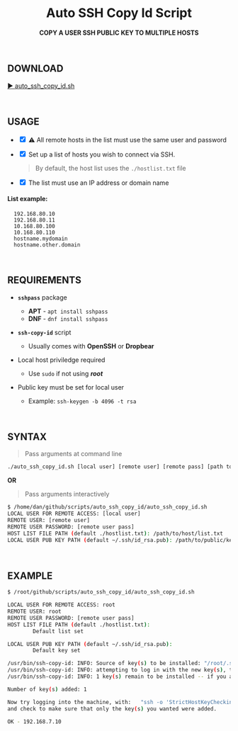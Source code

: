 <h1 align="center">Auto SSH Copy Id Script</h1>
<p align="center">
<b>COPY A USER SSH PUBLIC KEY TO MULTIPLE HOSTS</b>
</p>

<BR>

## DOWNLOAD

[▶️ auto_ssh_copy_id.sh](./auto_ssh_copy_id.sh)

<BR>

## USAGE

- <input type="checkbox" checked> &#9888;&#65039; All remote hosts in the list must use the same user and password

- <input type="checkbox" checked> Set up a list of hosts you wish to connect via SSH.

    > By default, the host list uses the `./hostlist.txt` file

- <input type="checkbox" checked> The list must use an IP address or domain name

#### List example:

```
  192.168.80.10
  192.168.80.11
  10.168.80.100
  10.168.80.110
  hostname.mydomain
  hostname.other.domain
```

<BR>

## REQUIREMENTS

- **`sshpass`** package
    - **APT** - `apt install sshpass`
    - **DNF** - `dnf install sshpass`

- **`ssh-copy-id`** script
    - Usually comes with **OpenSSH** or **Dropbear**

- Local host priviledge required
    - Use `sudo` if not using **_root_**
- Public key must be set for local user
    - Example: `ssh-keygen -b 4096 -t rsa`

<BR>

## SYNTAX

> Pass arguments at command line

```bash
./auto_ssh_copy_id.sh [local user] [remote user] [remote pass] [path to host list] [path to local pub key]
```

**OR**

> Pass arguments interactively

```bash
$ /home/dan/github/scripts/auto_ssh_copy_id/auto_ssh_copy_id.sh
LOCAL USER FOR REMOTE ACCESS: [local user]
REMOTE USER: [remote user]
REMOTE USER PASSWORD: [remote user pass]
HOST LIST FILE PATH (default ./hostlist.txt): /path/to/host/list.txt
LOCAL USER PUB KEY PATH (default ~/.ssh/id_rsa.pub): /path/to/public/key.pub
```

<BR>

## EXAMPLE

```bash
$ /root/github/scripts/auto_ssh_copy_id/auto_ssh_copy_id.sh

LOCAL USER FOR REMOTE ACCESS: root
REMOTE USER: root
REMOTE USER PASSWORD: [remote user pass]
HOST LIST FILE PATH (default ./hostlist.txt):
        Default list set

LOCAL USER PUB KEY PATH (default ~/.ssh/id_rsa.pub):
        Default key set

/usr/bin/ssh-copy-id: INFO: Source of key(s) to be installed: "/root/.ssh/id_rsa.pub"
/usr/bin/ssh-copy-id: INFO: attempting to log in with the new key(s), to filter out any that are already installed
/usr/bin/ssh-copy-id: INFO: 1 key(s) remain to be installed -- if you are prompted now it is to install the new keys

Number of key(s) added: 1

Now try logging into the machine, with:   "ssh -o 'StrictHostKeyChecking=no' 'root@192.168.7.10'"
and check to make sure that only the key(s) you wanted were added.

OK - 192.168.7.10
```